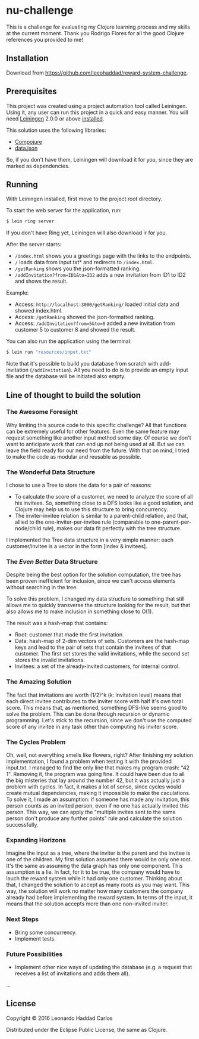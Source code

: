 # nu-challenge

This is a challenge for evaluating my Clojure learning process and my skills at the current moment.
Thank you Rodrigo Flores for all the good Clojure references you provided to me!

## Installation

Download from https://github.com/leeohaddad/reward-system-challenge.

## Prerequisites

This project was created using a project automation tool called Leiningen.
Using it, any user can run this project in a quick and easy manner.
You will need [Leiningen][] 2.0.0 or above [installed][leiningen-download].

This solution uses the following libraries:

- [Compojure][http-endpoints-lib]
- [data.json][json-lib]

So, if you don't have them, Leiningen will download it for you, since they are marked as dependencies.

## Running

With Leiningen installed, first move to the project root directory.

To start the web server for the application, run:

```sh
$ lein ring server
```

If you don't have Ring yet, Leiningen will also download ir for you.

After the server starts:
 - `/index.html` shows you a greetings page with the links to the endpoints.
 - `/` loads data from input.txt* and redirects to `/index.html`.
 - `/getRanking` shows you the json-formatted ranking.
 - `/addInvitation?from=ID1&to=ID2` adds a new invitation from ID1 to ID2 and shows the result.

 Example:
 - Access: `http://localhost:3000/getRanking/` loaded initial data and showed index.html.
 - Access: `/getRanking` showed the json-formatted ranking.
 - Access: `/addInvitation?from=5&to=8` added a new invitation from customer 5 to customer 8 and showed the result.

You can also run the application using the terminal:

```sh
$ lein run "resources/input.txt"
```

Note that it's possible to build you database from scratch with add-invitation (`/addInvitation`).
All you need to do is to provide an empty input file and the database will be initiated also empty.

## Line of thought to build the solution

### The Awesome Foresight

Why limiting this source code to this specific challenge? All that functions can be extremely useful for other features.
Even the same feature may request something like another input method some day.
Of course we don't want to anticipate work that can end up not being used at all. But we can leave the field ready for our need from the future.
With that on mind, I tried to make the code as modular and reusable as possible.

### The Wonderful Data Structure

I chose to use a Tree to store the data for a pair of reasons:

 - To calculate the score of a customer, we need to analyze the score of all his invitees. So, something close to a DFS looks like a good solution, and Clojure may help us to use this structure to bring concurrency.
 - The inviter-invitee relation is similar to a parent-child relation, and that, allied to the one-inviter-per-invitee rule (comparable to one-parent-per-node/child rule), makes our data fit perfectly with the tree structure.

I implemented the Tree data structure in a very simple manner: each customer/invitee is a vector in the form [index & invitees].

### The *Even Better* Data Structure

Despite being the best option for the solution computation, the tree has been proven inefficient for inclusion, since we can't access elements without searching in the tree.

To solve this problem, I changed my data structure to something that still allows me to quickly transverse the structure looking for the result, but that also allows me to make inclusion in something close to O(1).

The result was a hash-map that contains:
 - Root: customer that made the first invitation.
 - Data: hash-map of 2-dim vectors of sets. Customers are the hash-map keys and lead to the pair of sets that contain the invitees of that customer. The first set stores the valid invitations, while the second set stores the invalid invitations.
 - Invitees: a set of the already-invited customers, for internal control.

### The Amazing Solution

The fact that invitations are worth (1/2)^k (k: invitation level) means that each direct invitee contributes to the inviter score with half it's own total score.
This means that, as mentioned, something DFS-like seems good to solve the problem.
This can be done through recursion or dynamic programming. Let's stick to the recursion, since we don't use the computed score of any invitee in any task other than computing his inviter score. 

### The Cycles Problem

Oh, well, not everything smells like flowers, right? After finishing my solution implementation, I found a problem when testing it with the provided input.txt. I managed to find the only line that makes my program crash: "42 1". Removing it, the program was going fine. It could have been due to all the big misteries that lay around the number 42, but it was actually just a problem with cycles.
In fact, it makes a lot of sense, since cycles would create mutual dependencies, making it impossible to make the caculations.
To solve it, I made an assumption: if someone has made any invitation, this person counts as an invited person, even if no one has actually invited this person.
This way, we can apply the "multiple invites sent to the same person don't produce any further points" rule and calculate the solution successfully.

### Expanding Horizons

Imagine the input as a tree, where the inviter is the parent and the invitee is one of the children.
My first solution assumed there would be only one root. It's the same as assuming the data graph has only one component.
This assumption is a lie. In fact, for it to be true, the company would have to lauch the reward system while it had only one customer.
Thinking about that, I changed the solution to accept as many roots as you may want. This way, the solution will work no matter how many customers the company already had before implementing the reward system.
In terms of the input, it means that the solution accepts more than one non-invited inviter.

### Next Steps

 - Bring some concurrency.
 - Implement tests.

### Future Possibilities

 - Implement other nice ways of updating the database (e.g. a request that receives a list of invitations and adds them all).

...

## License

Copyright © 2016 Leonardo Haddad Carlos

Distributed under the Eclipse Public License, the same as Clojure.

[//]: # (These are reference links used in the body of this note and get stripped out when the markdown processor does its job. There is no need to format nicely because it shouldn't be seen. Thanks SO - http://stackoverflow.com/questions/4823468/store-comments-in-markdown-syntax)

   [leiningen-download]: <http://leiningen.org/>
   [leiningen]: <https://github.com/technomancy/leiningen>
   [http-endpoints-lib]: <https://github.com/weavejester/compojure>
   [json-lib]: <https://github.com/clojure/data.json>